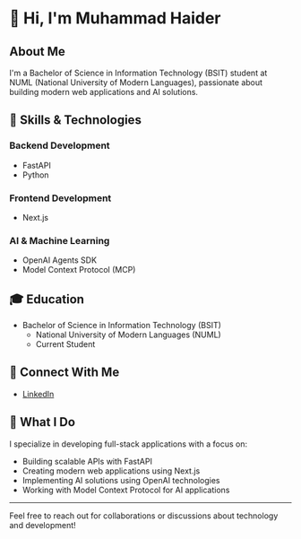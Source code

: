 # 👋 Hi, I'm Muhammad Haider

## About Me
I'm a Bachelor of Science in Information Technology (BSIT) student at NUML (National University of Modern Languages), passionate about building modern web applications and AI solutions.

## 🚀 Skills & Technologies

### Backend Development
- FastAPI
- Python

### Frontend Development
- Next.js

### AI & Machine Learning
- OpenAI Agents SDK
- Model Context Protocol (MCP)

## 🎓 Education
- Bachelor of Science in Information Technology (BSIT)
  - National University of Modern Languages (NUML)
  - Current Student

## 🔗 Connect With Me
- [LinkedIn](https://www.linkedin.com/in/muhammad-haider-049306240/)

## 💼 What I Do
I specialize in developing full-stack applications with a focus on:
- Building scalable APIs with FastAPI
- Creating modern web applications using Next.js
- Implementing AI solutions using OpenAI technologies
- Working with Model Context Protocol for AI applications

---

Feel free to reach out for collaborations or discussions about technology and development!
